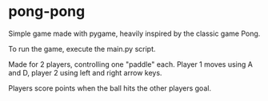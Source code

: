 # pong-pong
 Simple game made with pygame, heavily inspired by the classic game Pong.

To run the game, execute the main.py script.

Made for 2 players, controlling one "paddle" each. Player 1 moves using A and D, player 2 using left and right arrow keys.

Players score points when the ball hits the other players goal.
